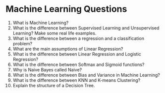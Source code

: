 # Machine Learning Questions

1. What is Machine Learning?
2. What is the difference between Supervised Learning and Unsupervised Learning? Make some real life examples.
3. What is the difference between a regression and a classification problem?
4. What are the main assumptions of Linear Regression?
5. What is the difference between Linear Regression and Logistic Regression?
6. What is the difference between Softmax and Sigmoid functions?
7. Why is Naive Bayes called Naive?
8. What is the difference between Bias and Variance in Machine Learning?
9. What is the difference between KNN and K-means Clustering?
10. Explain the structure of a Decision Tree. 


